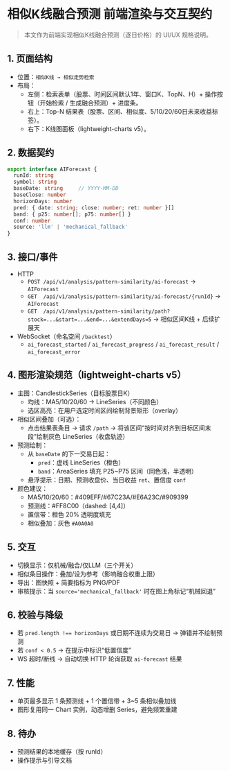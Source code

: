# 相似K线融合预测 前端渲染与交互契约

> 本文作为前端实现相似K线融合预测（逐日价格）的 UI/UX 规格说明。

## 1. 页面结构
- 位置：`相似K线 → 相似走势检索`
- 布局：
  - 左侧：检索表单（股票、时间区间默认1年、窗口K、TopN、H）+ 操作按钮（开始检索 / 生成融合预测）+ 进度条。
  - 右上：Top-N 结果表（股票、区间、相似度、5/10/20/60日未来收益标签）。
  - 右下：K线图面板（lightweight-charts v5）。

## 2. 数据契约
```ts
export interface AIForecast {
  runId: string
  symbol: string
  baseDate: string     // YYYY-MM-DD
  baseClose: number
  horizonDays: number
  pred: { date: string; close: number; ret: number }[]
  band: { p25: number[]; p75: number[] }
  conf: number
  source: 'llm' | 'mechanical_fallback'
}
```

## 3. 接口/事件
- HTTP
  - `POST /api/v1/analysis/pattern-similarity/ai-forecast` → `AIForecast`
  - `GET  /api/v1/analysis/pattern-similarity/ai-forecast/{runId}` → `AIForecast`
  - `GET  /api/v1/analysis/pattern-similarity/path?stock=...&start=...&end=...&extendDays=5` → 相似区间K线 + 后续扩展天
- WebSocket（命名空间 `/backtest`）
  - `ai_forecast_started` / `ai_forecast_progress` / `ai_forecast_result` / `ai_forecast_error`

## 4. 图形渲染规范（lightweight-charts v5）
- 主图：CandlestickSeries（目标股票日K）
  - 均线：MA5/10/20/60 → LineSeries（不同颜色）
  - 选区高亮：在用户选定时间区间绘制背景矩形（overlay）
- 相似区间叠加（可选）：
  - 点击结果表条目 → 请求 `/path` → 将该区间“按时间对齐到目标区间末段”绘制灰色 LineSeries（收盘轨迹）
- 预测绘制：
  - 从 `baseDate` 的下一交易日起：
    - `pred`：虚线 LineSeries（橙色）
    - `band`：AreaSeries 填充 P25~P75 区间（同色浅，半透明）
  - 悬浮提示：日期、预测收盘价、当日收益 `ret`、置信度 `conf`
- 颜色建议：
  - MA5/10/20/60：#409EFF/#67C23A/#E6A23C/#909399
  - 预测线：#FF8C00（dashed: [4,4]）
  - 置信带：橙色 20% 透明度填充
  - 相似叠加：灰色 `#A0A0A0`

## 5. 交互
- 切换显示：仅机械/融合/仅LLM（三个开关）
- 相似条目操作：叠加/设为参考（影响融合权重上限）
- 导出：图快照 + 简要指标为 PNG/PDF
- 审核提示：当 `source='mechanical_fallback'` 时在图上角标记“机械回退”

## 6. 校验与降级
- 若 `pred.length !== horizonDays` 或日期不连续为交易日 → 弹错并不绘制预测
- 若 `conf < 0.5` → 在提示中标识“低置信度”
- WS 超时/断线 → 自动切换 HTTP 轮询获取 `ai-forecast` 结果

## 7. 性能
- 单页最多显示 1 条预测线 + 1 个置信带 + 3~5 条相似叠加线
- 图形复用同一 Chart 实例，动态增删 Series，避免频繁重建

## 8. 待办
- 预测结果的本地缓存（按 runId）
- 操作提示与引导文档 